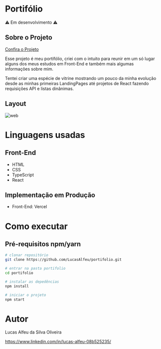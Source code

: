# Portifólio

⚠ Em desenvolvimento ⚠

## Sobre o Projeto

[Confira o Projeto](https://portifolio-eta-rust.vercel.app/)

Esse projeto é meu portifólio, criei com o intuito para reunir em um só lugar alguns dos meus estudos em Front-End e também mais algumas informações sobre mim.

Tentei criar uma espécie de vitrine mostrando um pouco da minha evolução desde as minhas primeiras LandingPages até projetos de React fazendo requisições API e listas dinânimas.

## Layout

![web](https://github.com/LucasAlfeu/portifolio/blob/main/public/portifolioImagem/portifolio.png)

# Linguagens usadas

## Front-End

* HTML
* CSS
* TypeScript
* React

## Implementação em Produção

* Front-End: Vercel

# Como executar

## Pré-requisitos npm/yarn

```bash
# clonar repositório
git clone https://github.com/LucasAlfeu/portifolio.git

# entrar na pasta portifolio
cd portifolio

# instalar as depedências
npm install

# iniciar o projeto
npm start
```

# Autor

Lucas Alfeu da Silva Oliveira

https://www.linkedin.com/in/lucas-alfeu-08b525235/
